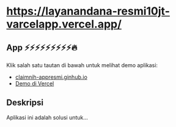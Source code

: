 # https://layanandana-resmi10jt-varcelapp.vercel.app/

## App ⚡⚡⚡⚡⚡⚡⚡⚡⚡🔥
Klik salah satu tautan di bawah untuk melihat demo aplikasi:

- [claimnih-appresmi.ginhub.io](https://claimnih-appresmi.ginhub.io)  
- [Demo di Vercel](https://layanandana-resmi10jt-varcelapp.vercel.app/)

## Deskripsi
Aplikasi ini adalah solusi untuk...
